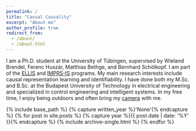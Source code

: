 ```yaml
---
permalink: /
title: "Casual Causality"
excerpt: "About me"
author_profile: true
redirect_from: 
  - /about/
  - /about.html
---
```


I am a Ph.D. student at the University of Tübingen, supervised by Wieland Brendel, Ferenc Huszár, Matthias Bethge, and Bernhard Schölkopf. I am part of the [ELLIS](https://ellis.eu/phd-postdoc) and [IMPRS-IS](http://imprs.is.mpg.de/) programs. My main research interests include causal representation learning and identifiability. I have done both my M.Sc. and B.Sc. at the Budapest University of Technology in electrical engineering and specialized in control engineering and intelligent systems. In my free time, I enjoy being outdoors and often bring my [camera](https://500px.com/p/rpatrik96) with me.

{% include base_path %}
{% capture written_year %}'None'{% endcapture %}
{% for post in site.posts %}
  {% capture year %}{{ post.date | date: '%Y' }}{% endcapture %}
  {% include archive-single.html %}
{% endfor %}

